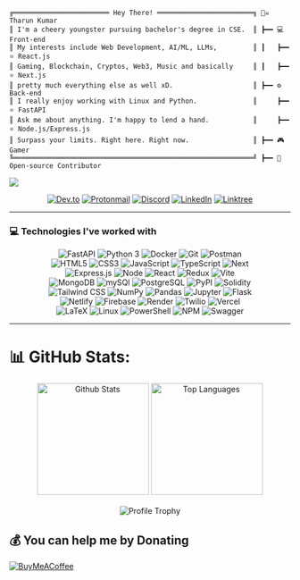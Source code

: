 ```plaintext
╔════════════════════════ Hey There! ════════════════════════╗ 🏴‍☠️ Tharun Kumar
║ I'm a cheery youngster pursuing bachelor's degree in CSE.  ║ ┣━━ 💻 Front-end
║ My interests include Web Development, AI/ML, LLMs,         ║ ┃   ┣━━ ⭐ React.js
║ Gaming, Blockchain, Cryptos, Web3, Music and basically     ║ ┃   ┣━━ ⭐ Next.js
║ pretty much everything else as well xD.                    ║ ┣━━ ⚙️ Back-end 
║ I really enjoy working with Linux and Python.              ║     ┣━━ ⭐ FastAPI
║ Ask me about anything. I'm happy to lend a hand.           ║     ┣━━ ⭐ Node.js/Express.js    
║ Surpass your limits. Right here. Right now.                ║ ┣━━ 🎮 Gamer    
╚════════════════════════════════════════════════════════════╝ ┣━━ 🤝 Open-source Contributor    
```
[![](https://visitcount.itsvg.in/api?id=TK-ed&icon=2&color=12)](https://visitcount.itsvg.in)

<div align="center">
  <a href="https://dev.to/tk-ed" target="_blank"><img alt="Dev.to" src="https://img.shields.io/badge/dev.to-black?style=for-the-badge&logo=devdotto&logoColor=white"></a>
  <a href="mailto:justtk11@proton.me" target="_blank"><img alt="Protonmail" src="https://img.shields.io/badge/Proton-purple?style=for-the-badge&logo=protonmail&logoColor=white"></a>
  <a href="https://discord.gg/PzR4uuCn" target="_blank"><img alt="Discord" src="https://img.shields.io/badge/Discord-2962FF?style=for-the-badge&logo=discord&logoColor=white"></a>
  <a href="https://www.linkedin.com/in/tharunkumarc/" target="_blank"><img alt="LinkedIn" src="https://img.shields.io/badge/LinkedIn-0077B5?style=for-the-badge&logo=linkedin&logoColor=white"></a>
  <a href="https://linktr.ee/TK_ed"><img alt="Linktree" src="https://img.shields.io/badge/linktree-39E09B?style=for-the-badge&logo=linktree&logoColor=white"></a>
</div>
<hr> 

### 💻 Technologies I've worked with
<div align="center">
    <img alt="FastAPI" src="https://img.shields.io/badge/fastapi-109989?style=for-the-badge&logo=FASTAPI&logoColor=white" />
    <img alt="Python 3" src="https://img.shields.io/badge/Python-37709F?style=for-the-badge&logo=python&logoColor=white" />
    <img alt="Docker" src="https://img.shields.io/badge/Docker-2CA5E0?style=for-the-badge&logo=docker&logoColor=white" />
    <img alt="Git" src="https://img.shields.io/badge/Git-f05030?&style=for-the-badge&logo=git&logoColor=white" />
    <img alt="Postman" src="https://img.shields.io/badge/Postman-FF6C37?style=for-the-badge&logo=Postman&logoColor=white" />
  <br>
    <img alt="HTML5" src="https://img.shields.io/badge/HTML5-E34F26?style=for-the-badge&logo=html5&logoColor=white" />
    <img alt="CSS3" src="https://img.shields.io/badge/CSS3-1572B6?style=for-the-badge&logo=css3&logoColor=white" />
    <img alt="JavaScript" src="https://img.shields.io/badge/JavaScript-323330?style=for-the-badge&logo=javascript&logoColor=F7DF1E" />
    <img alt="TypeScript" src="https://img.shields.io/badge/TypeScript-007ACC?style=for-the-badge&logo=typescript&logoColor=white" />
    <img alt="Next" src="https://img.shields.io/badge/next%20js-000000?style=for-the-badge&logo=nextdotjs&logoColor=white" />
  <br>
    <img alt="Express.js" src="https://img.shields.io/badge/Express.js-000000?style=for-the-badge&logo=express&logoColor=white" />
    <img alt="Node" src="https://img.shields.io/badge/Node.js-339933?style=for-the-badge&logo=nodedotjs&logoColor=white" />
    <img alt="React" src="https://img.shields.io/badge/React-20232A?style=for-the-badge&logo=react&logoColor=61DAFB" />
    <img alt="Redux" src="https://img.shields.io/badge/Redux-593D88?style=for-the-badge&logo=redux&logoColor=white" />
    <img alt="Vite" src="https://img.shields.io/badge/Vite-B73BFE?style=for-the-badge&logo=vite&logoColor=FFD62E" />
  <br>
    <img alt="MongoDB" src="https://img.shields.io/badge/MongoDB-4EA94B?style=for-the-badge&logo=mongodb&logoColor=white" />
    <img alt="mySQl" src="https://img.shields.io/badge/MySQL-4375cc?&style=for-the-badge&logo=mysql&logoColor=white" />
    <img alt="PostgreSQL" src="https://img.shields.io/badge/PostgreSQL-316192?style=for-the-badge&logo=postgresql&logoColor=white" />
    <img alt="PyPI" src="https://img.shields.io/badge/pypi-3775A9?style=for-the-badge&logo=pypi&logoColor=white" />
    <img alt="Solidity" src="https://img.shields.io/badge/Solidity-e6e6e6?style=for-the-badge&logo=solidity&logoColor=black" />
  <br>
    <img alt="Tailwind CSS" src="https://img.shields.io/badge/Tailwind_CSS-38B2AC?style=for-the-badge&logo=tailwind-css&logoColor=white" />
    <img alt="NumPy" src="https://img.shields.io/badge/Numpy-777BB4?style=for-the-badge&logo=numpy&logoColor=white" />
    <img alt="Pandas" src="https://img.shields.io/badge/Pandas-2C2D72?style=for-the-badge&logo=pandas&logoColor=white" />
    <img alt="Jupyter" src="https://img.shields.io/badge/Jupyter-F37626.svg?&style=for-the-badge&logo=Jupyter&logoColor=white" />
    <img alt="Flask" src="https://img.shields.io/badge/Flask-000000?style=for-the-badge&logo=flask&logoColor=white" />
  <br>
    <img alt="Netlify" src="https://img.shields.io/badge/Netlify-00001?style=for-the-badge&logo=netlify&logoColor=black" />
    <img alt="Firebase" src="https://img.shields.io/badge/firebase-ffca28?style=for-the-badge&logo=firebase&logoColor=black" />
    <img alt="Render" src="https://img.shields.io/badge/Render-46E3B7?style=for-the-badge&logo=render&logoColor=white" />
    <img alt="Twilio" src="https://img.shields.io/badge/Twilio-F22F46?style=for-the-badge&logo=Twilio&logoColor=white" />
    <img alt="Vercel" src="https://img.shields.io/badge/Vercel-000000?style=for-the-badge&logo=vercel&logoColor=white" />
  <br>
  <img alt="LaTeX" src="https://img.shields.io/badge/LaTeX-47A141?style=for-the-badge&logo=LaTeX&logoColor=white" />
  <img alt="Linux" src="https://img.shields.io/badge/-Linux-0d1017?style=for-the-badge&logo=Linux&logoColor=white" />
  <img alt="PowerShell" src="https://img.shields.io/badge/powershell-5391FE?style=for-the-badge&logo=powershell&logoColor=white" />
  <img alt="NPM" src="https://img.shields.io/badge/Npm-F37626.svg?&style=for-the-badge&logo=Npm&logoColor=white" />
  <img alt="Swagger" src="https://img.shields.io/badge/Swagger-2C2D72?style=for-the-badge&logo=Swagger&logoColor=white" />
</div>

<hr>

# 📊 GitHub Stats:
<div align="center">
  <img alt="Github Stats" src="https://github-readme-stats.vercel.app/api?username=TK-ed&theme=react&hide_border=true&include_all_commits=true&count_private=true" height="200" />
  <img alt="Top Languages" src="https://github-readme-stats.vercel.app/api/top-langs/?username=Siddhesh-Agarwal&langs_count=10&layout=compact&theme=onedark&bg_color=282c34&hide_border=true&disable_animations=true" height="200" />
</div>
<br />
<div align="center">
  <img alt="Profile Trophy" src="https://github-readme-streak-stats.herokuapp.com/?user=TK-ed&theme=react&hide_border=true" />
</div>

## 💰 You can help me by Donating
  [![BuyMeACoffee](https://img.shields.io/badge/Buy%20Me%20a%20Coffee-ffdd00?style=for-the-badge&logo=buy-me-a-coffee&logoColor=black)](https://buymeacoffee.com/tked) 

  
<!-- Proudly created with GPRM ( https://gprm.itsvg.in ) -->
